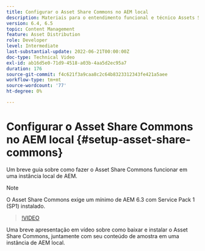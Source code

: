 ```yaml
---
title: Configurar o Asset Share Commons no AEM local
description: Materiais para o entendimento funcional e técnico Assets Share Commons
version: 6.4, 6.5
topic: Content Management
feature: Asset Distribution
role: Developer
level: Intermediate
last-substantial-update: 2022-06-21T00:00:00Z
doc-type: Technical Video
exl-id: ab16d5e0-71d9-4518-a03b-4aa5d2ec95a7
duration: 176
source-git-commit: f4c621f3a9caa8c2c64b8323312343fe421a5aee
workflow-type: tm+mt
source-wordcount: '77'
ht-degree: 0%

---
```


# Configurar o Asset Share Commons no AEM local {#setup-asset-share-commons}

Um breve guia sobre como fazer o Asset Share Commons funcionar em uma instância local de AEM.

>[!NOTE]
>
>O Asset Share Commons exige um mínimo de AEM 6.3 com Service Pack 1 (SP1) instalado.

>[!VIDEO](https://video.tv.adobe.com/v/20499?quality=12&learn=on)

Uma breve apresentação em vídeo sobre como baixar e instalar o Asset Share Commons, juntamente com seu conteúdo de amostra em uma instância de AEM local.
